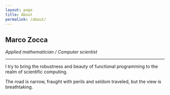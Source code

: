 ```yaml
---
layout: page
title: About
permalink: /about/
---
```


## Marco Zocca
_Applied mathematician / Computer scientist_


-------

I try to bring the robustness and beauty of functional programming to the realm of scientific computing.

The road is narrow, fraught with perils and seldom traveled, but the view is breathtaking.





